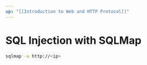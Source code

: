 ```yaml
---
up: "[[Introduction to Web and HTTP Protocol]]"
---
```


# SQL Injection with SQLMap

```bash
sqlmap -u http://<ip>
```
